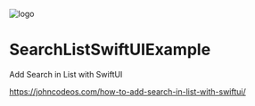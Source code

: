 ![logo](https://i.imgur.com/Dv73hCk.png)
# SearchListSwiftUIExample
Add Search in List with SwiftUI

https://johncodeos.com/how-to-add-search-in-list-with-swiftui/
